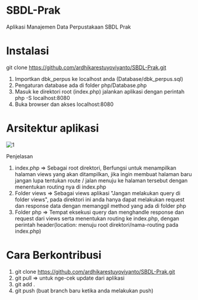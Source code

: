 # SBDL-Prak
Aplikasi Manajemen Data Perpustakaan SBDL Prak

# Instalasi

git clone https://github.com/ardhikarestuyoviyanto/SBDL-Prak.git

1. Importkan dbk_perpus ke localhost anda (Database/dbk_perpus.sql)
2. Pengaturan database ada di folder php/Database.php
3. Masuk ke direktori root (index.php) jalankan aplikasi dengan perintah php -S localhost:8080
4. Buka browser dan akses localhost:8080

# Arsitektur aplikasi

![1](https://user-images.githubusercontent.com/61740978/120088364-c6e26100-c119-11eb-81ed-3eba81c2fa8f.PNG)

Penjelasan
1. index.php => Sebagai root direktori, Berfungsi untuk menampilkan halaman views yang akan ditampilkan, jika ingin membuat halaman baru jangan lupa tentukan route / jalan menuju ke halaman tersebut dengan menentukan routing nya di index.php
2. Folder views =>  Sebagai views aplikasi "Jangan melakukan query di folder views", pada direktori ini anda hanya dapat melakukan request dan response data dengan memanggil method yang ada di folder php
3. Folder php => Tempat eksekusi query dan menghandle response dan request dari views serta menentukan routing ke index.php, dengan perintah 
   header(location: menuju root direktori/nama-routing pada index.php)
   
# Cara Berkontribusi
1. git clone https://github.com/ardhikarestuyoviyanto/SBDL-Prak.git
2. git pull => untuk nge-cek update dari aplikasi
3. git add .
4. git push (buat branch baru ketika anda melakukan push)
